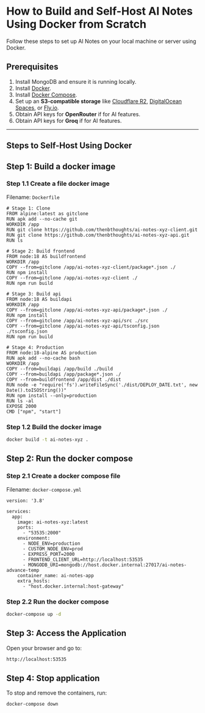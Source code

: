 # How to Build and Self-Host AI Notes Using Docker from Scratch

Follow these steps to set up AI Notes on your local machine or server using Docker.

## Prerequisites
1. Install MongoDB and ensure it is running locally.
2. Install [Docker](https://www.docker.com/).
3. Install [Docker Compose](https://docs.docker.com/compose/).
4. Set up an **S3-compatible storage** like [Cloudflare R2](https://www.cloudflare.com/products/r2/), [DigitalOcean Spaces](https://www.digitalocean.com/products/spaces/), or [Fly.io](https://fly.io/).
5. Obtain API keys for **OpenRouter** if for AI features.
6. Obtain API keys for **Groq** if for AI features.

---

## Steps to Self-Host Using Docker

## Step 1: Build a docker image

### Step 1.1 Create a file docker image
Filename: `Dockerfile`
```
# Stage 1: Clone
FROM alpine:latest as gitclone
RUN apk add --no-cache git
WORKDIR /app
RUN git clone https://github.com/thenbthoughts/ai-notes-xyz-client.git
RUN git clone https://github.com/thenbthoughts/ai-notes-xyz-api.git
RUN ls

# Stage 2: Build frontend
FROM node:18 AS buildfrontend
WORKDIR /app
COPY --from=gitclone /app/ai-notes-xyz-client/package*.json ./
RUN npm install
COPY --from=gitclone /app/ai-notes-xyz-client ./
RUN npm run build

# Stage 3: Build api
FROM node:18 AS buildapi
WORKDIR /app
COPY --from=gitclone /app/ai-notes-xyz-api/package*.json ./
RUN npm install
COPY --from=gitclone /app/ai-notes-xyz-api/src ./src
COPY --from=gitclone /app/ai-notes-xyz-api/tsconfig.json ./tsconfig.json
RUN npm run build

# Stage 4: Production
FROM node:18-alpine AS production
RUN apk add --no-cache bash
WORKDIR /app
COPY --from=buildapi /app/build ./build
COPY --from=buildapi /app/package*.json ./
COPY --from=buildfrontend /app/dist ./dist
RUN node -e "require('fs').writeFileSync('./dist/DEPLOY_DATE.txt', new Date().toISOString())"
RUN npm install --only=production
RUN ls -al
EXPOSE 2000
CMD ["npm", "start"]
```

### Step 1.2 Build the docker image
```bash
docker build -t ai-notes-xyz .
```

## Step 2: Run the docker compose

### Step 2.1 Create a docker compose file
Filename: `docker-compose.yml`
```
version: '3.8'

services:
  app:
    image: ai-notes-xyz:latest
    ports:
      - "53535:2000"
    environment:
      - NODE_ENV=production
      - CUSTOM_NODE_ENV=prod
      - EXPRESS_PORT=2000
      - FRONTEND_CLIENT_URL=http://localhost:53535
      - MONGODB_URI=mongodb://host.docker.internal:27017/ai-notes-advance-temp
    container_name: ai-notes-app
    extra_hosts:
      - "host.docker.internal:host-gateway"
```

### Step 2.2 Run the docker compose
```bash
docker-compose up -d
```

## Step 3: Access the Application
Open your browser and go to:
```bash
http://localhost:53535
```

## Step 4: Stop application
To stop and remove the containers, run:
```
docker-compose down
```